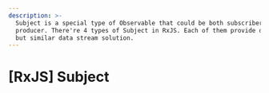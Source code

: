 ```yaml
---
description: >-
  Subject is a special type of Observable that could be both subscriber and
  producer. There're 4 types of Subject in RxJS. Each of them provide different
  but similar data stream solution.
---
```


# \[RxJS] Subject

